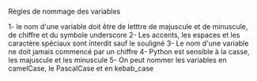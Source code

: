 Règles de nommage des variables

1- le nom d'une variable doit être de letttre de majuscule et de minuscule, de chiffre et du symbole underscore 
2- Les accents, les espaces et les caractère spéciaux sont interdit sauf le souligné
3- Le nom d'une variable ne doit jamais commencé par un chiffre 
4- Python est sensible à la casse, les majuscule et les minuscule
5- On peut nommer les variables en camelCase, le PascalCase et en kebab_case 